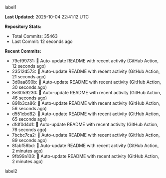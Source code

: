 
label1 
<!-- ACTIVITY_START -->
**Last Updated:** 2025-10-04 22:41:12 UTC

**Repository Stats:**
- Total Commits: 35463
- Last Commit: 12 seconds ago

**Recent Commits:**
- 79ef99731: 🤖 Auto-update README with recent activity (GitHub Action, 12 seconds ago)
- 23512d573: 🤖 Auto-update README with recent activity (GitHub Action, 21 seconds ago)
- 3d0aa890b: 🤖 Auto-update README with recent activity (GitHub Action, 30 seconds ago)
- 8e3059230: 🤖 Auto-update README with recent activity (GitHub Action, 46 seconds ago)
- 891b3ca86: 🤖 Auto-update README with recent activity (GitHub Action, 56 seconds ago)
- d551cbd82: 🤖 Auto-update README with recent activity (GitHub Action, 65 seconds ago)
- dfdf0d4d1: 🤖 Auto-update README with recent activity (GitHub Action, 76 seconds ago)
- 7bcbc7ca2: 🤖 Auto-update README with recent activity (GitHub Action, 89 seconds ago)
- 8fabf56bd: 🤖 Auto-update README with recent activity (GitHub Action, 2 minutes ago)
- 9fb99a103: 🤖 Auto-update README with recent activity (GitHub Action, 2 minutes ago)
<!-- ACTIVITY_END -->

label2
